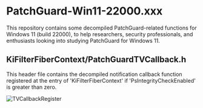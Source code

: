 # PatchGuard-Win11-22000.xxx
This repository contains some decompiled PatchGuard-related functions for Windows 11 (build 22000), to help researchers, security professionals, and enthusiasts looking into studying PatchGuard for Windows 11.

<h2>KiFilterFiberContext/PatchGuardTVCallback.h</h2>
<p>This header file contains the decompiled notification callback function registered at the entry of 'KiFilterFiberContext' if 'PsIntegrityCheckEnabled' is greater than zero.</p>
<img src="https://i.imgur.com/ypKeYLd.png" alt="TVCallbackRegister">

